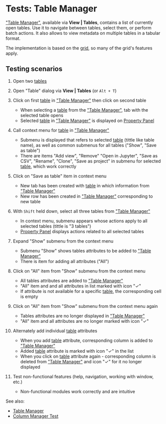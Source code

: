 <!-- TITLE: Tests: Table Manager -->
<!-- SUBTITLE: -->

# Tests: Table Manager

["Table Manager"](table-manager.md), available via **View | Tables**, contains a list of currently open tables. Use it to 
navigate between tables, select them, or perform batch actions. It also allows to view metadata on
multiple tables in a tabular format.

The implementation is based on the [grid](../visualize/viewers/grid.md), so many of the grid's features apply.

## Testing scenarios

1. Open two [tables](table.md)

1. Open "Table" dialog via **View | Tables** (or ```Alt + T```)

1. Click on first [table](table.md) in ["Table Manager"](table-manager.md) then click on second table
   * When selecting a [table](table.md) from the ["Table Manager"](table-manager.md), tab with the selected table opens
   * Selected [table](table.md) in ["Table Manager"](table-manager.md) is displayed on [Property Panel](../overview/navigation.md#properties)
   
1. Call context menu for [table](table.md) in ["Table Manager"](table-manager.md)
   * Submenu is displayed that refers to selected [table](table.md) (tittle like table name), as well 
     as common submenus for all tables ("Show", "Save as table")
   * There are items "Add view", "Remove" "Open in Jupyter", "Save as CSV", "Rename", "Clone", "Save as project" in 
     submenu for selected [table](table.md), which work correctly
        
1. Click on "Save as table" item in context menu
   * New tab has been created with [table](table.md) in which information from 
     ["Table Manager"](table-manager.md)
   * New row has been created in ["Table Manager"](table-manager.md) corresponding to new table
   
1. With ```Shift``` held down, select all three tables from ["Table Manager"](table-manager.md)
   * In context menu, submenu appears whose actions apply to all selected tables (tittle is "3 tables")
   * [Property Panel](../overview/navigation.md#properties) displays actions related to all selected tables
   
1. Expand "Show" submenu from the context menu
   * Submenu "Show" shows tables attributes to be added to ["Table Manager"](table-manager.md)
   * There is item for adding all attributes ("All")
   
1. Click on "All" item from "Show" submenu from the context menu
   * All tables attributes are added to ["Table Manager"](table-manager.md)
   * "All" item and and all attributes in list marked with icon "✓"
   * If attribute is not available for a specific [table](table.md), the corresponding cell is empty
   
1. Click on "All" item from "Show" submenu from the context menu again
   * Tables attributes are no longer displayed in ["Table Manager"](table-manager.md)
   * "All" item and all attributes are no longer marked with icon "✓"
   
1. Alternately add individual [table](table.md) attributes 
   * When you add [table](table.md) attribute, corresponding column is added to ["Table Manager"](table-manager.md)
   * Added [table](table.md) attribute is marked with icon "✓" in the list
   * When you click on [table](table.md) attribute again - corresponding column is deleted from 
     ["Table Manager"](table-manager.md) and icon "✓" for it no longer displayed

1. Test non-functional features (help, navigation, working with window, etc.)
   * Non-functional modules work correctly and are intuitive   


See also: 
  * [Table Manager](table-manager.md)
  * [Column Manager Test](../explore/column-manager-test.md)
